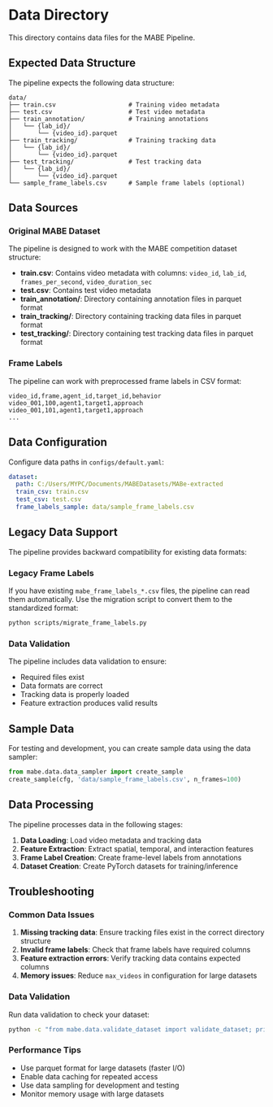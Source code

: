 # Data Directory

This directory contains data files for the MABE Pipeline.

## Expected Data Structure

The pipeline expects the following data structure:

```
data/
├── train.csv                    # Training video metadata
├── test.csv                     # Test video metadata
├── train_annotation/            # Training annotations
│   └── {lab_id}/
│       └── {video_id}.parquet
├── train_tracking/              # Training tracking data
│   └── {lab_id}/
│       └── {video_id}.parquet
├── test_tracking/               # Test tracking data
│   └── {lab_id}/
│       └── {video_id}.parquet
└── sample_frame_labels.csv      # Sample frame labels (optional)
```

## Data Sources

### Original MABE Dataset
The pipeline is designed to work with the MABE competition dataset structure:

- **train.csv**: Contains video metadata with columns: `video_id`, `lab_id`, `frames_per_second`, `video_duration_sec`
- **test.csv**: Contains test video metadata
- **train_annotation/**: Directory containing annotation files in parquet format
- **train_tracking/**: Directory containing tracking data files in parquet format
- **test_tracking/**: Directory containing test tracking data files in parquet format

### Frame Labels
The pipeline can work with preprocessed frame labels in CSV format:

```csv
video_id,frame,agent_id,target_id,behavior
video_001,100,agent1,target1,approach
video_001,101,agent1,target1,approach
...
```

## Data Configuration

Configure data paths in `configs/default.yaml`:

```yaml
dataset:
  path: C:/Users/MYPC/Documents/MABEDatasets/MABe-extracted
  train_csv: train.csv
  test_csv: test.csv
  frame_labels_sample: data/sample_frame_labels.csv
```

## Legacy Data Support

The pipeline provides backward compatibility for existing data formats:

### Legacy Frame Labels
If you have existing `mabe_frame_labels_*.csv` files, the pipeline can read them automatically. Use the migration script to convert them to the standardized format:

```bash
python scripts/migrate_frame_labels.py
```

### Data Validation
The pipeline includes data validation to ensure:
- Required files exist
- Data formats are correct
- Tracking data is properly loaded
- Feature extraction produces valid results

## Sample Data

For testing and development, you can create sample data using the data sampler:

```python
from mabe.data.data_sampler import create_sample
create_sample(cfg, 'data/sample_frame_labels.csv', n_frames=100)
```

## Data Processing

The pipeline processes data in the following stages:

1. **Data Loading**: Load video metadata and tracking data
2. **Feature Extraction**: Extract spatial, temporal, and interaction features
3. **Frame Label Creation**: Create frame-level labels from annotations
4. **Dataset Creation**: Create PyTorch datasets for training/inference

## Troubleshooting

### Common Data Issues

1. **Missing tracking data**: Ensure tracking files exist in the correct directory structure
2. **Invalid frame labels**: Check that frame labels have required columns
3. **Feature extraction errors**: Verify tracking data contains expected columns
4. **Memory issues**: Reduce `max_videos` in configuration for large datasets

### Data Validation

Run data validation to check your dataset:

```bash
python -c "from mabe.data.validate_dataset import validate_dataset; print(validate_dataset(cfg))"
```

### Performance Tips

- Use parquet format for large datasets (faster I/O)
- Enable data caching for repeated access
- Use data sampling for development and testing
- Monitor memory usage with large datasets
